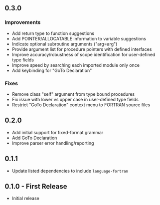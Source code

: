 ## 0.3.0

### Improvements
* Add return type to function suggestions
* Add POINTER/ALLOCATABLE information to variable suggestions
* Indicate optional subroutine arguments ("arg=arg")
* Provide argument list for procedure pointers with defined interfaces
* Improve accuracy/robustness of scope identification for user-defined type fields
* Improve speed by searching each imported module only once
* Add keybinding for "GoTo Declaration"

### Fixes
* Remove class "self" argument from type bound procedures
* Fix issue with lower vs upper case in user-defined type fields
* Restrict "GoTo Declaration" context menu to FORTRAN source files

## 0.2.0
* Add initial support for fixed-format grammar
* Add GoTo Declaration
* Improve parser error handling/reporting

## 0.1.1
* Update listed dependencies to include `language-fortran`

## 0.1.0 - First Release
* Initial release
